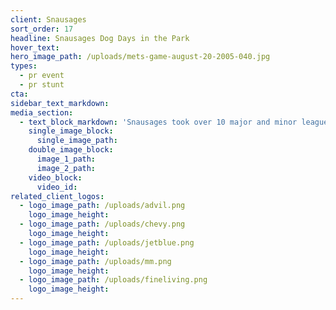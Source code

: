 ```yaml
---
client: Snausages
sort_order: 17
headline: Snausages Dog Days in the Park
hover_text:
hero_image_path: /uploads/mets-game-august-20-2005-040.jpg
types:
  - pr event
  - pr stunt
cta:
sidebar_text_markdown:
media_section:
  - text_block_markdown: 'Snausages took over 10 major and minor league baseball stadiums with Dog Day in the Park which included appearances by Snocrates, doggie contests, doggie goodie bags and more. Partnerships with local animal shelters were developed to extend the program’s reach and donations were raised to support local efforts.'
    single_image_block:
      single_image_path:
    double_image_block:
      image_1_path:
      image_2_path:
    video_block:
      video_id:
related_client_logos:
  - logo_image_path: /uploads/advil.png
    logo_image_height:
  - logo_image_path: /uploads/chevy.png
    logo_image_height:
  - logo_image_path: /uploads/jetblue.png
    logo_image_height:
  - logo_image_path: /uploads/mm.png
    logo_image_height:
  - logo_image_path: /uploads/fineliving.png
    logo_image_height:
---
```

